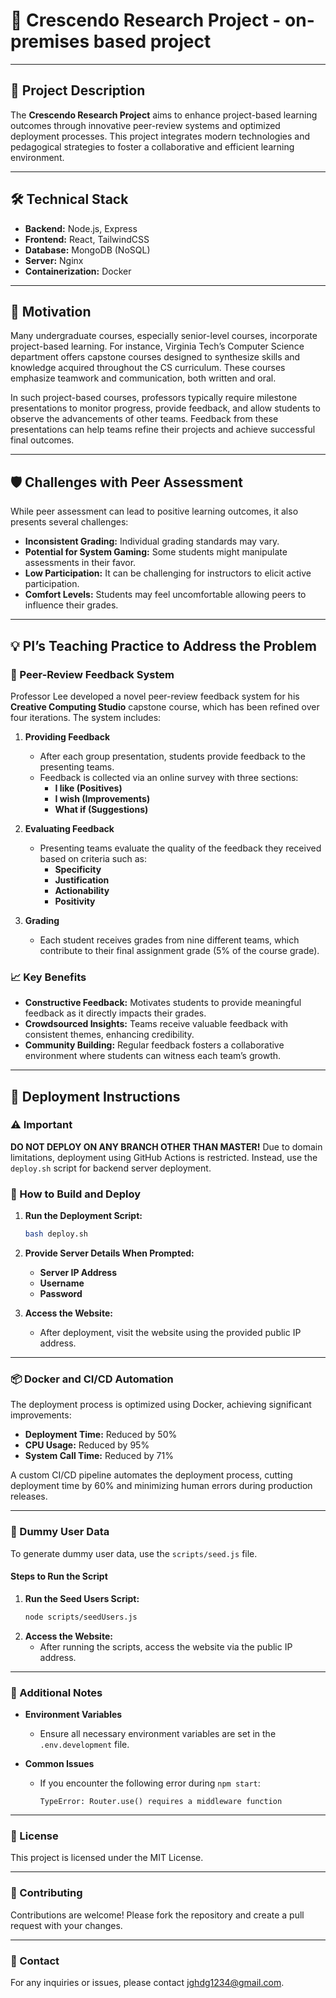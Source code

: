 # 🚀 Crescendo Research Project - on-premises based project

---

## 📄 Project Description
The **Crescendo Research Project** aims to enhance project-based learning outcomes through innovative peer-review systems and optimized deployment processes. This project integrates modern technologies and pedagogical strategies to foster a collaborative and efficient learning environment.

---

## 🛠️ Technical Stack
- **Backend:** Node.js, Express
- **Frontend:** React, TailwindCSS
- **Database:** MongoDB (NoSQL)
- **Server:** Nginx
- **Containerization:** Docker

---

## 🎯 Motivation
Many undergraduate courses, especially senior-level courses, incorporate project-based learning. For instance, Virginia Tech’s Computer Science department offers capstone courses designed to synthesize skills and knowledge acquired throughout the CS curriculum. These courses emphasize teamwork and communication, both written and oral.

In such project-based courses, professors typically require milestone presentations to monitor progress, provide feedback, and allow students to observe the advancements of other teams. Feedback from these presentations can help teams refine their projects and achieve successful final outcomes.

---

## 🛡️ Challenges with Peer Assessment
While peer assessment can lead to positive learning outcomes, it also presents several challenges:
- **Inconsistent Grading:** Individual grading standards may vary.
- **Potential for System Gaming:** Some students might manipulate assessments in their favor.
- **Low Participation:** It can be challenging for instructors to elicit active participation.
- **Comfort Levels:** Students may feel uncomfortable allowing peers to influence their grades.

---

## 💡 PI’s Teaching Practice to Address the Problem

### 🌟 Peer-Review Feedback System
Professor Lee developed a novel peer-review feedback system for his **Creative Computing Studio** capstone course, which has been refined over four iterations. The system includes:

1. **Providing Feedback**
   - After each group presentation, students provide feedback to the presenting teams.
   - Feedback is collected via an online survey with three sections:
     - **I like (Positives)**
     - **I wish (Improvements)**
     - **What if (Suggestions)**

2. **Evaluating Feedback**
   - Presenting teams evaluate the quality of the feedback they received based on criteria such as:
     - **Specificity**
     - **Justification**
     - **Actionability**
     - **Positivity**

3. **Grading**
   - Each student receives grades from nine different teams, which contribute to their final assignment grade (5% of the course grade).

### 📈 Key Benefits
- **Constructive Feedback:** Motivates students to provide meaningful feedback as it directly impacts their grades.
- **Crowdsourced Insights:** Teams receive valuable feedback with consistent themes, enhancing credibility.
- **Community Building:** Regular feedback fosters a collaborative environment where students can witness each team’s growth.

---

## 🚢 Deployment Instructions

### ⚠️ Important
**DO NOT DEPLOY ON ANY BRANCH OTHER THAN MASTER!** Due to domain limitations, deployment using GitHub Actions is restricted. Instead, use the `deploy.sh` script for backend server deployment.

### 🔧 How to Build and Deploy
1. **Run the Deployment Script:**
   ```bash
   bash deploy.sh
2. **Provide Server Details When Prompted:**
   - **Server IP Address**
   - **Username**
   - **Password**

3. **Access the Website:**
   - After deployment, visit the website using the provided public IP address.

---

### 📦 Docker and CI/CD Automation

The deployment process is optimized using Docker, achieving significant improvements:

- **Deployment Time:** Reduced by 50%
- **CPU Usage:** Reduced by 95%
- **System Call Time:** Reduced by 71%

A custom CI/CD pipeline automates the deployment process, cutting deployment time by 60% and minimizing human errors during production releases.

---

### 👤 Dummy User Data

To generate dummy user data, use the `scripts/seed.js` file.

#### Steps to Run the Script

1. **Run the Seed Users Script:**
   ```bash
   node scripts/seedUsers.js
3. **Access the Website:**
   - After running the scripts, access the website via the public IP address.

---

### 📌 Additional Notes

- **Environment Variables**
  - Ensure all necessary environment variables are set in the `.env.development` file.

- **Common Issues**
  - If you encounter the following error during `npm start`:
    ```
    TypeError: Router.use() requires a middleware function
    ```

---

### 📝 License

This project is licensed under the MIT License.

---

### 🤝 Contributing

Contributions are welcome! Please fork the repository and create a pull request with your changes.

---

### 📧 Contact

For any inquiries or issues, please contact [jghdg1234@gmail.com](mailto:jghdg1234@gmail.com).